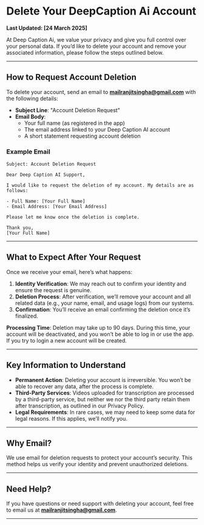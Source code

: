 # Delete Your DeepCaption Ai Account

**Last Updated: [24 March 2025]**

At Deep Caption Ai, we value your privacy and give you full control over your personal data. If you’d like to delete your account and remove your associated information, please follow the steps outlined below.

---

## How to Request Account Deletion

To delete your account, send an email to **mailranjitsingha@gmail.com** with the following details:

- **Subject Line**: "Account Deletion Request"
- **Email Body**:
  - Your full name (as registered in the app)
  - The email address linked to your Deep Caption AI account
  - A short statement requesting account deletion

### Example Email

```
Subject: Account Deletion Request

Dear Deep Caption AI Support,

I would like to request the deletion of my account. My details are as follows:

- Full Name: [Your Full Name]
- Email Address: [Your Email Address]

Please let me know once the deletion is complete.

Thank you,
[Your Full Name]
```

---

## What to Expect After Your Request

Once we receive your email, here’s what happens:

1. **Identity Verification**: We may reach out to confirm your identity and ensure the request is genuine.
2. **Deletion Process**: After verification, we’ll remove your account and all related data (e.g., your name, email, and usage logs) from our systems.
3. **Confirmation**: You’ll receive an email confirming the deletion once it’s finalized.

**Processing Time**: Deletion may take up to 90 days. During this time, your account will be deactivated, and you won’t be able to log in or use the app. If you try to login a new account will be created.

---

## Key Information to Understand

- **Permanent Action**: Deleting your account is irreversible. You won’t be able to recover any data, after the process is complete.
- **Third-Party Services**: Videos uploaded for transcription are processed by a third-party service, but neither we nor the third party retain them after transcription, as outlined in our Privacy Policy.
- **Legal Requirements**: In rare cases, we may need to keep some data for legal reasons. If this applies, we’ll notify you.

---

## Why Email?

We use email for deletion requests to protect your account’s security. This method helps us verify your identity and prevent unauthorized deletions.

---

## Need Help?

If you have questions or need support with deleting your account, feel free to email us at **mailranjitsingha@gmail.com**.

---